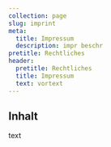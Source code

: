 ```yaml
---
collection: page
slug: imprint
meta:
  title: Impressum
  description: impr beschr
pretitle: Rechtliches
header:
  pretitle: Rechtliches
  title: Impressum
  text: vortext
---
```

## Inhalt

  text